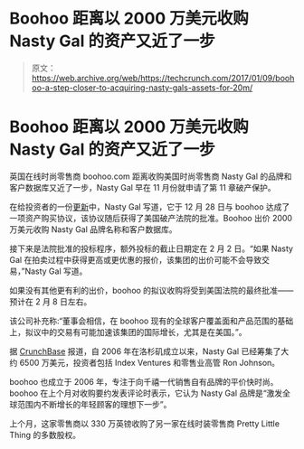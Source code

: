 # Boohoo 距离以 2000 万美元收购 Nasty Gal 的资产又近了一步 

> 原文：<https://web.archive.org/web/https://techcrunch.com/2017/01/09/boohoo-a-step-closer-to-acquiring-nasty-gals-assets-for-20m/>

# Boohoo 距离以 2000 万美元收购 Nasty Gal 的资产又近了一步

英国在线时尚零售商 boohoo.com 距离收购美国时尚零售商 Nasty Gal 的品牌和客户数据库又近了一步，Nasty Gal 早在 11 月份就申请了第 11 章破产保护。

在给投资者的一份[更新](https://web.archive.org/web/20221209003007/http://www.investegate.co.uk/boohoo-com-plc--boo-/rns/nasty-gal-acquisition-update/201701090700096011T/)中，Nasty Gal 写道，它于 12 月 28 日与 boohoo 达成了一项资产购买协议，该协议随后获得了美国破产法院的批准。Boohoo 出价 2000 万美元收购 Nasty Gal 品牌名称和客户数据库。

接下来是法院批准的投标程序，额外投标的截止日期定在 2 月 2 日。“如果 Nasty Gal 在拍卖过程中获得更高或更优惠的报价，该集团的出价可能不会导致交易，”Nasty Gal 写道。

如果没有其他更有利的出价，boohoo 的拟议收购将受到美国法院的最终批准——预计在 2 月 8 日左右。

该公司补充称:“董事会相信，在 boohoo 现有的全球客户覆盖面和产品范围的基础上，拟议中的交易有可能加速该集团的国际增长，尤其是在美国。”。

据 [CrunchBase](https://web.archive.org/web/20221209003007/https://www.crunchbase.com/organization/nasty-gal#/entity) 报道，自 2006 年在洛杉矶成立以来，Nasty Gal 已经筹集了大约 6500 万美元，投资者包括 Index Ventures 和零售业高管 Ron Johnson。

boohoo 也成立于 2006 年，专注于向千禧一代销售自有品牌的平价快时尚。boohoo 在上个月对收购要约发表评论时表示，它认为 Nasty Gal 品牌是“激发全球范围内不断增长的年轻顾客的理想下一步”。

上个月，这家零售商以 330 万英镑收购了另一家在线时装零售商 Pretty Little Thing 的多数股权。